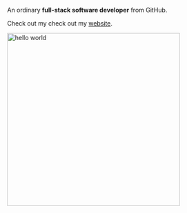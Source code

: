 An ordinary **full-stack software developer** from GitHub.

Check out my check out my [website](https://swrd1337.com). 


<img src="https://github.com/swrd1337/swrd1337/assets/36896352/8dd53fd1-56c1-4a7d-a98b-f36255b807ad" alt="hello world" width="400px" />

<!--
**swrd1337/swrd1337** is a ✨ _special_ ✨ repository because its `README.md` (this file) appears on your GitHub profile.
![coding-hello-world](https://github.com/swrd1337/swrd1337/assets/36896352/8dd53fd1-56c1-4a7d-a98b-f36255b807ad)

Here are some ideas to get you started:

- 🔭 I’m currently working on ...
- 🌱 I’m currently learning ...
- 👯 I’m looking to collaborate on ...
- 🤔 I’m looking for help with ...
- 💬 Ask me about ...
- 📫 How to reach me: ...
- 😄 Pronouns: ...
- ⚡ Fun fact: ...
-->
